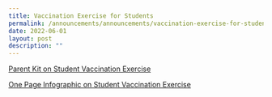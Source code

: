 ```yaml
---
title: Vaccination Exercise for Students
permalink: /announcements/announcements/vaccination-exercise-for-students/
date: 2022-06-01
layout: post
description: ""
---
```

[Parent Kit on Student Vaccination Exercise](/files/2022/Informations/Resource%202%20Parent%20Kit%20on%20Student%20Vaccination%20Exercise.pdf)

[One Page Infographic on Student Vaccination Exercise](/files/2022/Informations/Resource%203%20One%20page%20Infographic%20on%20Student%20Vaccination%20Exercise.pdf)